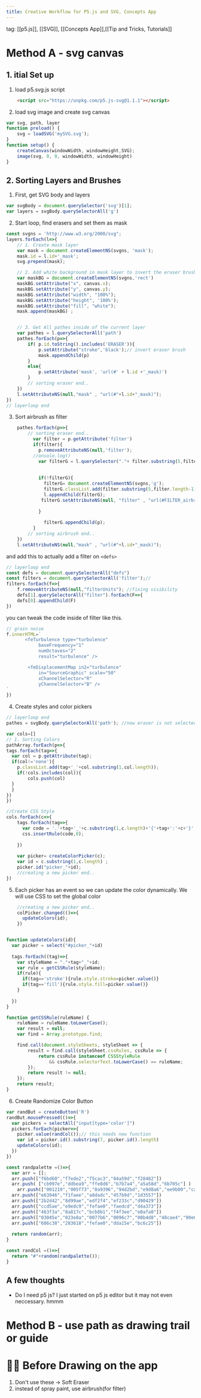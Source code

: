 ```yaml
---
title: Creative Workflow for P5.js and SVG, Concepts App
---
```

tag: [[p5.js]], [[SVG]], [[Concepts App]],[[Tip and Tricks, Tutorials]]


# Method A - svg canvas
## 1. itial Set up

1. load p5.svg.js script
```html
    <script src="https://unpkg.com/p5.js-svg@1.1.1"></script>
```


2. load svg image and create svg canvas
```js
var svg, path, layer
function preload() {
    svg = loadSVG('mySVG.svg');
}
function setup() {
    createCanvas(windowWidth, windowHeight,SVG);
	image(svg, 0, 0, windowWidth, windowHeight)
}
```




## 2. Sorting Layers and Brushes

1. First, get SVG body and layers
```js
var svgBody = document.querySelector('svg')[1];
var layers = svgBody.querySelectorAll('g')
```



2. Start loop,  find erasers and set them as mask
```js
const svgns = 'http://www.w3.org/2000/svg"; 
layers.forEach(l=>{
	// 1. Create mask layer
	var mask = document.createElementNS(svgns, 'mask');
	mask.id = l.id+'_mask';
	svg.prepend(mask);

	// 2. Add white background in mask layer to invert the eraser brush.
	var maskBG = document.createElementNS(svgns,'rect')
    maskBG.setAttribute("x", canvas.x);
    maskBG.setAttribute("y", canvas.y);
    maskBG.setAttribute("width", "100%");
    maskBG.setAttribute("height", '100%');
    maskBG.setAttribute("fill", "white");
    mask.append(maskBG) ;


	// 3. Get All pathes inside of the current layer
	var pathes = l.querySelectorAll('path')
	pathes.forEach(p=>{
		if( p.id.toString().includes('ERASER')){
			p.setAttribute("stroke",'black');// invert eraser brush
			mask.appendChild(p)
		}
		else{
			p.setAttribute('mask', 'url(#' + l.id +'_mask)')
		}
		// sorting eraser end..
	})
	l.setAttributeNS(null,"mask" , "url(#"+l.id+"_mask)");
})
// layerloop end
```

3. Sort airbrush as filter
```js
	pathes.forEach(p=>{
		// sorting eraser end..
	      var filter = p.getAttribute('filter')
	      if(filter){
	        p.removeAttributeNS(null,'filter');
	      //onsole.log()
	        var filterG = l.querySelector("."+ filter.substring(5,filter.length-1));
	      
	        
	        if(!filterG){
	          filterG= document.createElementNS(svgns,'g');
	          filterG.classList.add(filter.substring(5,filter.length-1));
	          l.appendChild(filterG);
	         filterG.setAttributeNS(null, "filter" , "url(#FILTER_airbrush_24)")
	 
	        }
	        
	          filterG.appendChild(p);      
	      }    
		// sorting airbrush end..
	})
	l.setAttributeNS(null,"mask" , "url(#"+l.id+"_mask)");
```

and add this to actually add a filter on `<defs>`

```js
// layerloop end
const defs = document.querySelectorAll("defs")
const filters = document.querySelectorAll('filter');//
filters.forEach(f=>{
	f.removeAttributeNS(null,"filterUnits"); //fixing visibility
	defs[1].querySelectorAll("filter").forEach(F=>{
	defs[0].appendChild(F)
})
```

you can tweak the code inside of filter like this.
```js
// grain noise
f.innerHTML=`
	   <feTurbulence type="turbulence" 
			baseFrequency="1" 
			numOctaves="2" 
			result="turbulence" />

		<feDisplacementMap in2="turbulence" 
			in="SourceGraphic" scale="50" 
			xChannelSelector="R"
			yChannelSelector="B" />
` 
})

```





4. Create styles and color pickers
```js
// layerloop end
pathes = svgBody.querySelectorAll('path'); //now eraser is not selected

var cols=[]
// 1. Sorting Colors
pathArray.forEach(p=>{
tags.forEach(tag=>{
  var col = p.getAttribute(tag);
  if(col!='none'){
	p.classList.add(tag+'_'+col.substring(1,col.length));
	if(!cols.includes(col)){
		cols.push(col)
  }
  }
})
})

//Create CSS Style
cols.forEach(c=>{
	tags.forEach(tag=>{
	  var code = '.'+tag+'_'+c.substring(1,c.length)+'{'+tag+':'+c+'}'
	  css.insertRule(code,0);
	
	})
	
	var picker= createColorPicker(c);
	var id = c.substring(1,c.length) ;
	picker.id("picker_"+id); 
	//creating a new picker end..
})


```



5. Each picker has an event so we can update the color dynamically.
We will use CSS to set the global color
```js
	//creating a new picker end..
	colPicker.changed(()=>{
	  updateColors(id);
	})  
```

```js

function updateColors(id){
  var picker = select("#picker_"+id)
  
  tags.forEach((tag)=>{
    var styleName = "."+tag+"_"+id;
    var rule = getCSSRule(styleName);
    if(rule){
      if(tag=='stroke'){rule.style.stroke=picker.value()}
      if(tag=='fill'){rule.style.fill=picker.value()}
    }
    
  })
}

function getCSSRule(ruleName) {
    ruleName = ruleName.toLowerCase();
    var result = null;
    var find = Array.prototype.find;

    find.call(document.styleSheets, styleSheet => {
        result = find.call(styleSheet.cssRules, cssRule => {
            return cssRule instanceof CSSStyleRule 
                && cssRule.selectorText.toLowerCase() == ruleName;
        });
        return result != null;
    });
    return result;
}

```




6. Create Randomize Color Button
```js
var randBut = createButton('R')
randBut.mousePressed(()=>{
  var pickers = selectAll("input[type='color']")    
  pickers.forEach(picker=>{
    picker.value(randCol());// this needs new function
    var id = picker.id().substring(7, picker.id().length)
    updateColors(id);
  })
})
```

```js
const randpalette =()=>{
  var arr = [];
  arr.push(["f6bd60","f7ede2","f5cac3","84a59d","f28482"])
  arr.push( ["cb997e","ddbea9","ffe8d6","b7b7a4","a5a58d","6b705c"] )
	arr.push(["001219","005f73","0a9396","94d2bd","e9d8a6","ee9b00","ca6702","bb3e03","ae2012","9b2226"]);
  arr.push(["e63946","f1faee","a8dadc","457b9d","1d3557"])
  arr.push(["2b2d42","8d99ae","edf2f4","ef233c","d90429"])
  arr.push(["ccd5ae","e9edc9","fefae0","faedcd","d4a373"])
  arr.push(["463f3a","8a817c","bcb8b1","f4f3ee","e0afa0"])
  arr.push(["03045e","023e8a","0077b6","0096c7","00b4d8","48cae4","90e0ef","ade8f4","caf0f8"])
  arr.push(["606c38","283618","fefae0","dda15e","bc6c25"])
  
  return random(arr);
}

const randCol =()=>{
  return "#"+random(randpalette());
}
```





## A few thoughts
- Do I need p5 js? I just started on p5 js editor but it may not even neccessary. hmmm





# Method B - use path as drawing trail or guide




# 👨‍🎨 Before Drawing on the app
1. Don't use these -> Soft Eraser
2. instead of spray paint, use airbrush(for filter)